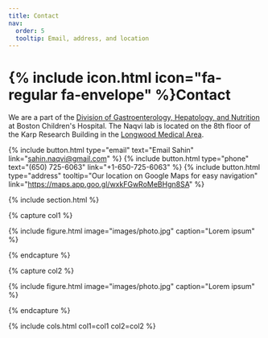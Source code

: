 ```yaml
---
title: Contact
nav:
  order: 5
  tooltip: Email, address, and location
---
```


# {% include icon.html icon="fa-regular fa-envelope" %}Contact

We are a part of the <a href="https://www.childrenshospital.org/research/divisions/gastroenterology-hepatology-and-nutrition-research">Division of Gastroenterology, Hepatology, and Nutrition</a> at Boston Children's Hospital. The Naqvi lab is located on the 8th floor of the Karp Research Building in the <a href="https://campustour.hms.harvard.edu/#UMAP_2014022756162">Longwood Medical Area</a>.

{%
  include button.html
  type="email"
  text="Email Sahin"
  link="sahin.naqvi@gmail.com"
%}
{%
  include button.html
  type="phone"
  text="(650) 725-6063"
  link="+1-650-725-6063"
%}
{%
  include button.html
  type="address"
  tooltip="Our location on Google Maps for easy navigation"
  link="https://maps.app.goo.gl/wxkFGwRoMeBHgn8SA"
%}

{% include section.html %}

{% capture col1 %}

{%
  include figure.html
  image="images/photo.jpg"
  caption="Lorem ipsum"
%}

{% endcapture %}

{% capture col2 %}

{%
  include figure.html
  image="images/photo.jpg"
  caption="Lorem ipsum"
%}

{% endcapture %}

{% include cols.html col1=col1 col2=col2 %}
